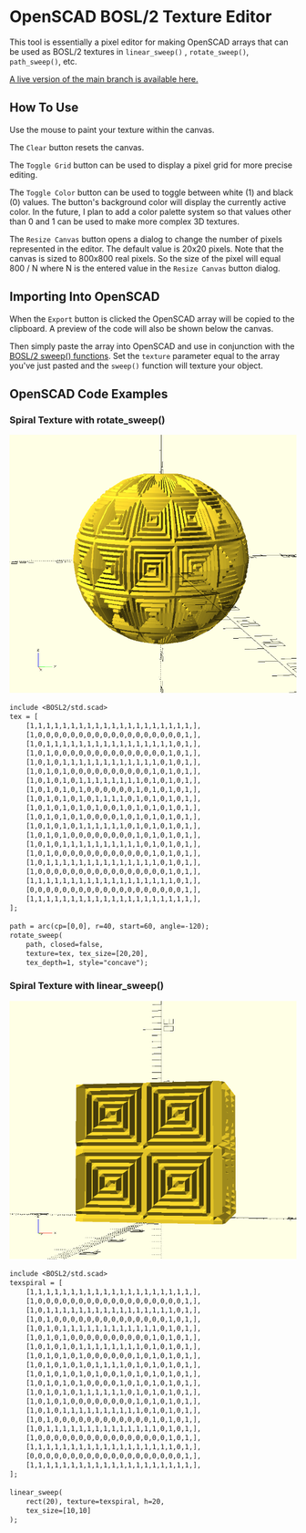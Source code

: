 # OpenSCAD BOSL/2 Texture Editor

This tool is essentially a pixel editor for making OpenSCAD arrays that can be used as BOSL/2 textures in `linear_sweep()` , `rotate_sweep()`, `path_sweep()`, etc.

[A live version of the main branch is available here.](https://k-francis-h.github.io/openscad-texture-editor/) 

## How To Use

Use the mouse to paint your texture within the canvas.

The `Clear` button resets the canvas. 

The `Toggle Grid` button can be used to display a pixel grid for more precise editing.

The `Toggle Color` button can be used to toggle between white (1) and black (0) values. The button's background color will display the currently active color. In the future, I plan to add a color palette system so that values other than 0 and 1 can be used to make more complex 3D textures.

The `Resize Canvas` button opens a dialog to change the number of pixels represented in the editor. The default value is 20x20 pixels. Note that the canvas is sized to 800x800 real pixels. So the size of the pixel will equal 800 / N where N is the entered value in the `Resize Canvas` button dialog. 

## Importing Into OpenSCAD

When the `Export` button is clicked the OpenSCAD array will be copied to the clipboard. A preview of the code will also be shown below the canvas.

Then simply paste the array into OpenSCAD and use in conjunction with the [BOSL/2 sweep() functions](https://github.com/BelfrySCAD/BOSL2/wiki/skin.scad#function-texture). Set the `texture` parameter equal to the array you've just pasted and the `sweep()` function will texture your object.

## OpenSCAD Code Examples

### Spiral Texture with rotate_sweep()

![Spiral Texture on Sphere](img/spiral_texture_sphere.png)

```OpenSCAD
include <BOSL2/std.scad>
tex = [
	[1,1,1,1,1,1,1,1,1,1,1,1,1,1,1,1,1,1,1,1,],
	[1,0,0,0,0,0,0,0,0,0,0,0,0,0,0,0,0,0,0,1,],
	[1,0,1,1,1,1,1,1,1,1,1,1,1,1,1,1,1,1,0,1,],
	[1,0,1,0,0,0,0,0,0,0,0,0,0,0,0,0,0,1,0,1,],
	[1,0,1,0,1,1,1,1,1,1,1,1,1,1,1,1,0,1,0,1,],
	[1,0,1,0,1,0,0,0,0,0,0,0,0,0,0,1,0,1,0,1,],
	[1,0,1,0,1,0,1,1,1,1,1,1,1,1,0,1,0,1,0,1,],
	[1,0,1,0,1,0,1,0,0,0,0,0,0,1,0,1,0,1,0,1,],
	[1,0,1,0,1,0,1,0,1,1,1,1,0,1,0,1,0,1,0,1,],
	[1,0,1,0,1,0,1,0,1,0,0,1,0,1,0,1,0,1,0,1,],
	[1,0,1,0,1,0,1,0,0,0,0,1,0,1,0,1,0,1,0,1,],
	[1,0,1,0,1,0,1,1,1,1,1,1,0,1,0,1,0,1,0,1,],
	[1,0,1,0,1,0,0,0,0,0,0,0,0,1,0,1,0,1,0,1,],
	[1,0,1,0,1,1,1,1,1,1,1,1,1,1,0,1,0,1,0,1,],
	[1,0,1,0,0,0,0,0,0,0,0,0,0,0,0,1,0,1,0,1,],
	[1,0,1,1,1,1,1,1,1,1,1,1,1,1,1,1,0,1,0,1,],
	[1,0,0,0,0,0,0,0,0,0,0,0,0,0,0,0,0,1,0,1,],
	[1,1,1,1,1,1,1,1,1,1,1,1,1,1,1,1,1,1,0,1,],
	[0,0,0,0,0,0,0,0,0,0,0,0,0,0,0,0,0,0,0,1,],
	[1,1,1,1,1,1,1,1,1,1,1,1,1,1,1,1,1,1,1,1,],
];

path = arc(cp=[0,0], r=40, start=60, angle=-120);
rotate_sweep(
    path, closed=false,
    texture=tex, tex_size=[20,20],
    tex_depth=1, style="concave");
``` 

### Spiral Texture with linear_sweep()

![Spiral Texture on Cube](img/spiral_texture_cube.png)

```OpenSCAD
include <BOSL2/std.scad>
texspiral = [
	[1,1,1,1,1,1,1,1,1,1,1,1,1,1,1,1,1,1,1,1,],
	[1,0,0,0,0,0,0,0,0,0,0,0,0,0,0,0,0,0,0,1,],
	[1,0,1,1,1,1,1,1,1,1,1,1,1,1,1,1,1,1,0,1,],
	[1,0,1,0,0,0,0,0,0,0,0,0,0,0,0,0,0,1,0,1,],
	[1,0,1,0,1,1,1,1,1,1,1,1,1,1,1,1,0,1,0,1,],
	[1,0,1,0,1,0,0,0,0,0,0,0,0,0,0,1,0,1,0,1,],
	[1,0,1,0,1,0,1,1,1,1,1,1,1,1,0,1,0,1,0,1,],
	[1,0,1,0,1,0,1,0,0,0,0,0,0,1,0,1,0,1,0,1,],
	[1,0,1,0,1,0,1,0,1,1,1,1,0,1,0,1,0,1,0,1,],
	[1,0,1,0,1,0,1,0,1,0,0,1,0,1,0,1,0,1,0,1,],
	[1,0,1,0,1,0,1,0,0,0,0,1,0,1,0,1,0,1,0,1,],
	[1,0,1,0,1,0,1,1,1,1,1,1,0,1,0,1,0,1,0,1,],
	[1,0,1,0,1,0,0,0,0,0,0,0,0,1,0,1,0,1,0,1,],
	[1,0,1,0,1,1,1,1,1,1,1,1,1,1,0,1,0,1,0,1,],
	[1,0,1,0,0,0,0,0,0,0,0,0,0,0,0,1,0,1,0,1,],
	[1,0,1,1,1,1,1,1,1,1,1,1,1,1,1,1,0,1,0,1,],
	[1,0,0,0,0,0,0,0,0,0,0,0,0,0,0,0,0,1,0,1,],
	[1,1,1,1,1,1,1,1,1,1,1,1,1,1,1,1,1,1,0,1,],
	[0,0,0,0,0,0,0,0,0,0,0,0,0,0,0,0,0,0,0,1,],
	[1,1,1,1,1,1,1,1,1,1,1,1,1,1,1,1,1,1,1,1,],
];

linear_sweep(
    rect(20), texture=texspiral, h=20,
    tex_size=[10,10]
);
``` 